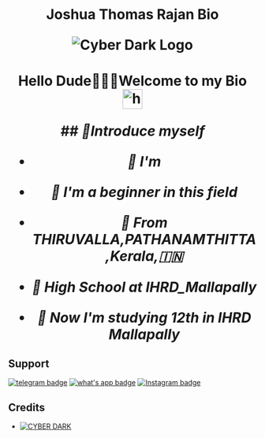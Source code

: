 
<h1 align="center">
  <b>Joshua Thomas Rajan Bio </b>
<p align="center">
  <img src="IMG_20230704_073654_523.jpg" alt="Cyber Dark Logo">
</p>

  <h1 align="center">Hello Dude🙋🏻‍♀️Welcome to my Bio <img src="https://telegra.ph/file/e38375743022a2e302513.jpg" width="40px" alt="hi"><br>

<p align="center">

<I>## 📢Introduce myself

- 🙂 I'm 

- 🚩 I'm a beginner in this field

- 📍 From THIRUVALLA,PATHANAMTHITTA,Kerala,🇮🇳

- 🏫 High School at IHRD_Mallapally 

- 🏫 Now I'm studying 12th in IHRD Mallapally </I>

## Support
[![telegram badge](https://img.shields.io/badge/Telegram-Group-30302f?style=flat&logo=telegram)](https://t.me/Cyberdark1)
[![what's app badge](https://img.shields.io/badge/What's_app-Number-30302f?style=flat&logo=whatsapp)](https://wa.me/qr/4HUGC7CYI5X3F1)
[![Instagram badge](https://img.shields.io/badge/Instagram_account-30302f?style=flat&logo=Instagram)](https://instagram.com/joshua_thomas_rajan?igshid=MzNlNGNkZWQ4Mg==)

## Credits 
* [![CYBER DARK](https://img.shields.io/static/v1?label=CYBER&message=DARK&color=critical)](https://t.me/CYBERDARK1)
